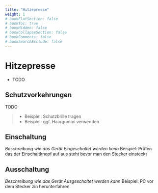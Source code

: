 ```yaml
---
title: "Hitzepresse"
weight: 1
# bookFlatSection: false
# bookToc: true
# bookHidden: false
# bookCollapseSection: false
# bookComments: false
# bookSearchExclude: false
---
```

# Hitzepresse

- TODO

## Schutzvorkehrungen

TODO

> - Beispiel: Schutzbrille tragen
> - Beispiel: ggf. Haargummi verwenden



## Einschaltung

_Beschreibung wie das Gerät Eingeschaltet werden kann_
Beispiel: Prüfen das der Einschaltknopf auf aus steht bevor man den Stecker einsteckt

## Ausschaltung

_Beschreibung wie das Gerät Ausgeschaltet werden kann_
Beispiel: PC vor dem Stecker zin herunterfahren

